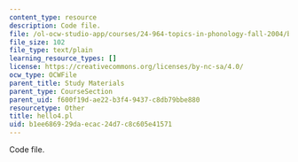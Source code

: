 ```yaml
---
content_type: resource
description: Code file.
file: /ol-ocw-studio-app/courses/24-964-topics-in-phonology-fall-2004/b1ee686929daecac24d7c8c605e41571_hello4.pl
file_size: 102
file_type: text/plain
learning_resource_types: []
license: https://creativecommons.org/licenses/by-nc-sa/4.0/
ocw_type: OCWFile
parent_title: Study Materials
parent_type: CourseSection
parent_uid: f600f19d-ae22-b3f4-9437-c8db79bbe880
resourcetype: Other
title: hello4.pl
uid: b1ee6869-29da-ecac-24d7-c8c605e41571
---
```

Code file.
